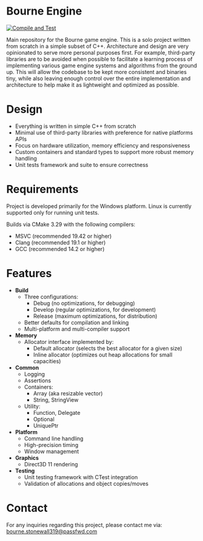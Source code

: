Bourne Engine
=============
[![Compile and Test](https://github.com/doanamo/BourneEngine/actions/workflows/CompileAndTest.yml/badge.svg?branch=main)](https://github.com/doanamo/BourneEngine/actions/workflows/CompileAndTest.yml)

Main repository for the Bourne game engine. This is a solo project written from scratch in a simple subset of C++. Architecture and design are very opinionated to serve more personal purposes first. For example, third-party libraries are to be avoided when possible to facilitate a learning process of implementing various game engine systems and algorithms from the ground up. This will allow the codebase to be kept more consistent and binaries tiny, while also leaving enough control over the entire implementation and architecture to help make it as lightweight and optimized as possible.

# Design
- Everything is written in simple C++ from scratch
- Minimal use of third-party libraries with preference for native platforms APIs
- Focus on hardware utilization, memory efficiency and responsiveness
- Custom containers and standard types to support more robust memory handling
- Unit tests framework and suite to ensure correctness

# Requirements
Project is developed primarily for the Windows platform. Linux is currently supported only for running unit tests.

Builds via CMake 3.29 with the following compilers:
- MSVC (recommended 19.42 or higher)
- Clang (recommended 19.1 or higher)
- GCC (recommended 14.2 or higher)

# Features
- **Build**
  - Three configurations:
    - Debug (no optimizations, for debugging)
    - Develop (regular optimizations, for development)
    - Release (maximum optimizations, for distribution)
  - Better defaults for compilation and linking
  - Multi-platform and multi-compiler support
- **Memory**
  - Allocator interface implemented by:
    - Default allocator (selects the best allocator for a given size)
    - Inline allocator (optimizes out heap allocations for small capacities)
- **Common**
  - Logging
  - Assertions
  - Containers:
    - Array (aka resizable vector)
    - String, StringView
  - Utility:
    - Function, Delegate
    - Optional
    - UniquePtr
- **Platform**
  - Command line handling
  - High-precision timing
  - Window management
- **Graphics**
  - Direct3D 11 rendering
- **Testing**
  - Unit testing framework with CTest integration
  - Validation of allocations and object copies/moves

# Contact
For any inquiries regarding this project, please contact me via: bourne.stonewall319@passfwd.com

